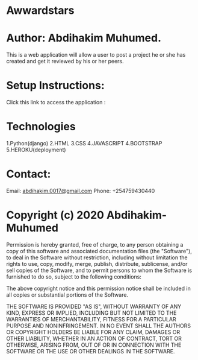 # Awwardstars

#  Author: Abdihakim Muhumed.
This is a web application will allow a user to post a project he or she has created and get it reviewed by his or her peers.
# Setup Instructions:
Click this link to access the application : 
# Technologies
 1.Python(django)
 2.HTML
 3.CSS
 4.JAVASCRIPT
 4.BOOTSTRAP
 5.HEROKU(deployment)

 # Contact:

 Email: abdihakim.0017@gmail.com 
 Phone: +254759430440

 # Copyright (c) 2020 Abdihakim-Muhumed

 Permission is hereby granted, free of charge, to any person obtaining a copy of this software and associated documentation files (the "Software"), to deal in the Software without restriction, including without limitation the rights to use, copy, modify, merge, publish, distribute, sublicense, and/or sell copies of the Software, and to permit persons to whom the Software is furnished to do so, subject to the following conditions:

The above copyright notice and this permission notice shall be included in all copies or substantial portions of the Software.

THE SOFTWARE IS PROVIDED "AS IS", WITHOUT WARRANTY OF ANY KIND, EXPRESS OR IMPLIED, INCLUDING BUT NOT LIMITED TO THE WARRANTIES OF MERCHANTABILITY, FITNESS FOR A PARTICULAR PURPOSE AND NONINFRINGEMENT. IN NO EVENT SHALL THE AUTHORS OR COPYRIGHT HOLDERS BE LIABLE FOR ANY CLAIM, DAMAGES OR OTHER LIABILITY, WHETHER IN AN ACTION OF CONTRACT, TORT OR OTHERWISE, ARISING FROM, OUT OF OR IN CONNECTION WITH THE SOFTWARE OR THE USE OR OTHER DEALINGS IN THE SOFTWARE.
